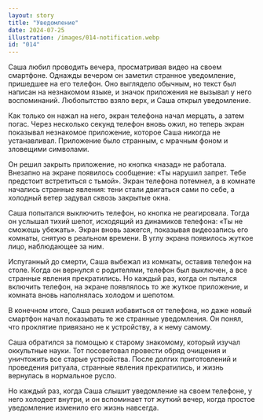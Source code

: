 ```yaml
---
layout: story
title: "Уведомление"
date: 2024-07-25
illustration: /images/014-notification.webp
id: "014"
---
```


Саша любил проводить вечера, просматривая видео на своем смартфоне. Однажды вечером он заметил странное уведомление, пришедшее на его телефон. Оно выглядело обычным, но текст был написан на незнакомом языке, и значок приложения не вызывал у него воспоминаний. Любопытство взяло верх, и Саша открыл уведомление.

Как только он нажал на него, экран телефона начал мерцать, а затем погас. Через несколько секунд телефон вновь ожил, но теперь экран показывал незнакомое приложение, которое Саша никогда не устанавливал. Приложение было странным, с мрачным фоном и зловещими символами.

Он решил закрыть приложение, но кнопка «назад» не работала. Внезапно на экране появилось сообщение: «Ты нарушил запрет. Тебе предстоит встретиться с тьмой». Экран телефона потемнел, а в комнате начались странные явления: тени стали двигаться сами по себе, а холодный ветер задувал сквозь закрытые окна.

Саша попытался выключить телефон, но кнопка не реагировала. Тогда он услышал тихий шепот, исходящий из динамиков телефона: «Ты не сможешь убежать». Экран вновь зажегся, показывая видеозапись его комнаты, снятую в реальном времени. В углу экрана появилось жуткое лицо, наблюдающее за ним.

Испуганный до смерти, Саша выбежал из комнаты, оставив телефон на столе. Когда он вернулся с родителями, телефон был выключен, а все странные явления прекратились. Но каждый раз, когда он пытался включить телефон, на экране появлялось то же жуткое приложение, и комната вновь наполнялась холодом и шепотом.

В конечном итоге, Саша решил избавиться от телефона, но даже новый смартфон начал показывать те же странные уведомления. Он понял, что проклятие привязано не к устройству, а к нему самому.

Саша обратился за помощью к старому знакомому, который изучал оккультные науки. Тот посоветовал провести обряд очищения и уничтожить все старые устройства. После долгих приготовлений и проведения ритуала, странные явления прекратились, и жизнь вернулась в нормальное русло.

Но каждый раз, когда Саша слышит уведомление на своем телефоне, у него холодеет внутри, и он вспоминает тот жуткий вечер, когда простое уведомление изменило его жизнь навсегда.